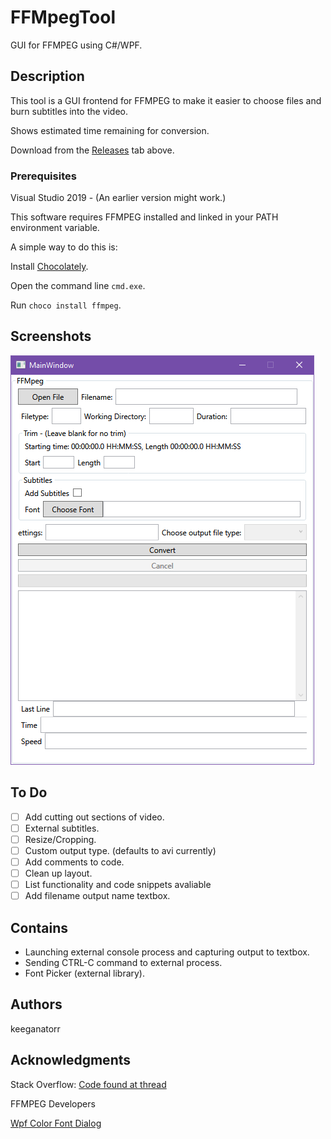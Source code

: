 # FFMpegTool

GUI for FFMPEG using C#/WPF.

## Description

This tool is a GUI frontend for FFMPEG to make it easier to choose files and burn subtitles into the video.

Shows estimated time remaining for conversion.

Download from the [Releases](https://github.com/keeganatorr/FFMpegTool/releases) tab above.

### Prerequisites

Visual Studio 2019 - (An earlier version might work.)

This software requires FFMPEG installed and linked in your PATH environment variable.

A simple way to do this is:

Install [Chocolately](https://chocolatey.org/).

Open the command line `cmd.exe`.

Run `choco install ffmpeg`.

## Screenshots

![](MainWindow.png)

## To Do

- [ ] Add cutting out sections of video.
- [ ] External subtitles.
- [ ] Resize/Cropping.
- [ ] Custom output type. (defaults to avi currently)
- [ ] Add comments to code.
- [ ] Clean up layout.
- [ ] List functionality and code snippets avaliable
- [ ] Add filename output name textbox.

## Contains

- Launching external console process and capturing output to textbox.
- Sending CTRL-C command to external process.
- Font Picker (external library).

## Authors

keeganatorr

## Acknowledgments

Stack Overflow: [Code found at thread](https://stackoverflow.com/questions/283128/how-do-i-send-ctrlc-to-a-process-in-c)

FFMPEG Developers

[Wpf Color Font Dialog](https://github.com/sskodje/WpfColorFont)